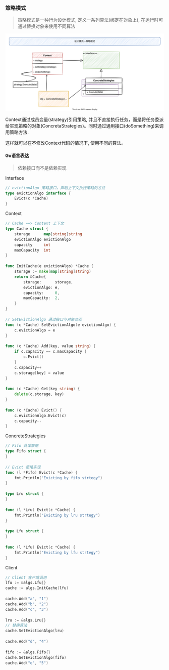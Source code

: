 ### 策略模式

> 策略模式是一种行为设计模式, 定义一系列算法(绑定在对象上), 在运行时可通过替换对象来使用不同算法

![desginStrategy](./images/desginStrategy.svg)

Context通过成员变量(strategy)引用策略, 并且不直接执行任务，而是将任务委派给实现策略的对象(ConcretaStrategies)。同时通过通用接口(doSomething)来调用策略方法.

这样就可以在不修改Context代码的情况下, 使用不同的算法。

#### Go语言表达

> 依赖接口而不是依赖实现

Interface

~~~go
// evictionAlgo 策略接口，声明上下文执行策略的方法
type evictionAlgo interface {
	Evict(c *Cache)
}
~~~

Context

~~~go
// Cache ==> Context 上下文
type Cache struct {
	storage      map[string]string
	evictionAlgo evictionAlgo
	capacity     int
	maxCapacity  int
}

func InitCache(e evictionAlgo) *Cache {
	storage := make(map[string]string)
	return &Cache{
		storage:      storage,
		evictionAlgo: e,
		capacity:     0,
		maxCapacity:  2,
	}
}

// SetEvictionAlgo 通过接口与对象交互
func (c *Cache) SetEvictionAlgo(e evictionAlgo) {
	c.evictionAlgo = e
}

func (c *Cache) Add(key, value string) {
	if c.capacity == c.maxCapacity {
		c.Evict()
	}
	c.capacity++
	c.storage[key] = value
}

func (c *Cache) Get(key string) {
	delete(c.storage, key)
}

func (c *Cache) Evict() {
	c.evictionAlgo.Evict(c)
	c.capacity--
}
~~~

ConcreteStrategies

~~~go
// Fifo 具体策略
type Fifo struct {
}

// Evict 策略实现
func (l *Fifo) Evict(c *Cache) {
	fmt.Println("Evicting by fifo strtegy")
}

type Lru struct {
}

func (l *Lru) Evict(c *Cache) {
	fmt.Println("Evicting by lru strtegy")
}

type Lfu struct {
}

func (l *Lfu) Evict(c *Cache) {
	fmt.Println("Evicting by lfu strtegy")
}
~~~

Client

~~~go
// Client 客户端调用
lfu := &algs.Lfu{}
cache := algs.InitCache(lfu)

cache.Add("a", "1")
cache.Add("b", "2")
cache.Add("c", "3")

lru := &algs.Lru{}
// 替换算法
cache.SetEvictionAlgo(lru)

cache.Add("d", "4")

fifo := &algs.Fifo{}
cache.SetEvictionAlgo(fifo)
cache.Add("e", "5")
~~~